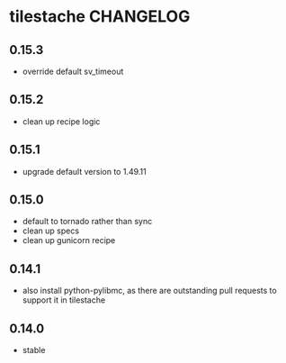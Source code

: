 tilestache CHANGELOG
===================

0.15.3
------
- override default sv_timeout

0.15.2
------
- clean up recipe logic

0.15.1
------
- upgrade default version to 1.49.11

0.15.0
------
- default to tornado rather than sync
- clean up specs
- clean up gunicorn recipe

0.14.1
------
- also install python-pylibmc, as there are outstanding pull requests to support it in tilestache

0.14.0
------
- stable
